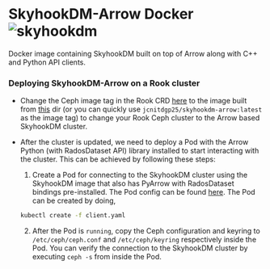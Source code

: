 # SkyhookDM-Arrow Docker ![skyhookdm](https://github.com/JayjeetAtGithub/skyhookdm-arrow-rook/workflows/skyhookdm/badge.svg?branch=master)

Docker image containing SkyhookDM built on top of Arrow along with C++ and Python API clients.

### Deploying SkyhookDM-Arrow on a Rook cluster
* Change the Ceph image tag in the Rook CRD [here](https://github.com/rook/rook/blob/master/cluster/examples/kubernetes/ceph/cluster.yaml#L24) to the image built from [this](https://github.com/JayjeetAtGithub/skyhookdm-arrow/tree/master/skyhookdm-image) dir (or you can quickly use `jcnitdgp25/skyhookdm-arrow:latest` as the image tag) to change your Rook Ceph cluster to the Arrow based SkyhookDM cluster. 

* After the cluster is updated, we need to deploy a Pod with the Arrow Python (with RadosDataset API) library installed to start interacting with the cluster. This can be achieved by following these steps:

  1) Create a Pod for connecting to the SkyhookDM cluster using the SkyhookDM image that also has PyArrow with RadosDataset bindings pre-installed. The Pod config can be found [here](https://github.com/JayjeetAtGithub/skyhookdm-arrow/blob/master/client.yaml). The Pod can be created by doing,
  
  ```bash
  kubectl create -f client.yaml
  ```

  2) After the Pod is `running`, copy the Ceph configuration and keyring to `/etc/ceph/ceph.conf` and `/etc/ceph/keyring` respectively inside the Pod. You can verify the connection to the SkyhookDM cluster by executing `ceph -s` from inside the Pod.
